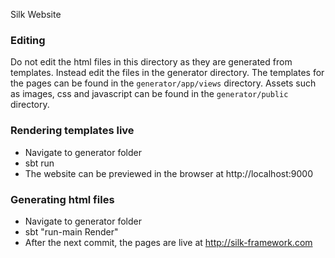 Silk Website

### Editing

Do not edit the html files in this directory as they are generated from templates. Instead edit the files in the generator directory. The templates for the pages can be found in the `generator/app/views` directory. Assets such as images, css and javascript can be found in the `generator/public` directory. 

### Rendering templates live

* Navigate to generator folder
* sbt run
* The website can be previewed in the browser at http://localhost:9000

### Generating html files

* Navigate to generator folder
* sbt "run-main Render"
* After the next commit, the pages are live at http://silk-framework.com

